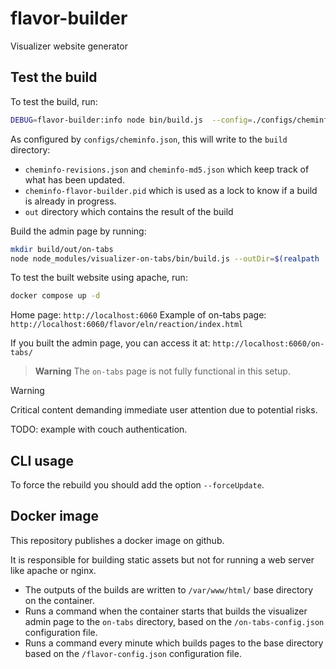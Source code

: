 # flavor-builder

Visualizer website generator

## Test the build

To test the build, run:

```bash
DEBUG=flavor-builder:info node bin/build.js  --config=./configs/cheminfo.json
```

As configured by `configs/cheminfo.json`, this will write to the `build` directory:

- `cheminfo-revisions.json` and `cheminfo-md5.json` which keep track of what has been updated.
- `cheminfo-flavor-builder.pid` which is used as a lock to know if a build is already in progress.
- `out` directory which contains the result of the build

Build the admin page by running:

```bash
mkdir build/out/on-tabs
node node_modules/visualizer-on-tabs/bin/build.js --outDir=$(realpath ./build/out/on-tabs/) --config=$(realpath ./configs/on-tabs.json)
```

To test the built website using apache, run:

```bash
docker compose up -d
```

Home page: `http://localhost:6060`
Example of on-tabs page: `http://localhost:6060/flavor/eln/reaction/index.html`

If you built the admin page, you can access it at: `http://localhost:6060/on-tabs/`

> **Warning**
> The `on-tabs` page is not fully functional in this setup.

> [!WARNING]  
> Critical content demanding immediate user attention due to potential risks.

TODO: example with couch authentication.

## CLI usage

To force the rebuild you should add the option `--forceUpdate`.

## Docker image

This repository publishes a docker image on github.

It is responsible for building static assets but not for running a web server like apache or nginx.

- The outputs of the builds are written to `/var/www/html/` base directory on the container.
- Runs a command when the container starts that builds the visualizer admin page to the `on-tabs` directory, based on the `/on-tabs-config.json` configuration file.
- Runs a command every minute which builds pages to the base directory based on the `/flavor-config.json` configuration file.

